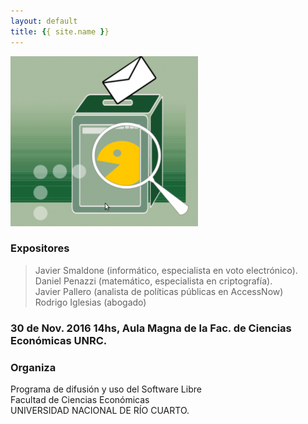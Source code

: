 ```yaml
---
layout: default
title: {{ site.name }}
---
```


![](./img/evoto.png)

### Expositores

> Javier Smaldone (informático, especialista en voto electrónico).  
> Daniel Penazzi (matemático, especialista en criptografía).  
> Javier Pallero (analista de políticas públicas en AccessNow)  
> Rodrigo Iglesias (abogado)  

### 30 de Nov. 2016 14hs, Aula Magna de la Fac. de Ciencias Económicas UNRC.

### Organiza

Programa de difusión y uso del Software Libre  
Facultad de Ciencias Económicas  
UNIVERSIDAD NACIONAL DE RÍO CUARTO.
